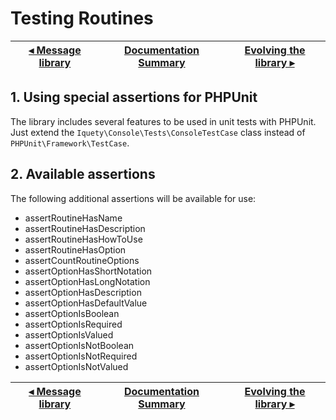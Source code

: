 # Testing Routines

[◂ Message library](07-message-library.md) | [Documentation Summary](index.md) | [Evolving the library ▸](99-improving-the-library.md)
-- | -- | --

## 1. Using special assertions for PHPUnit

The library includes several features to be used in unit tests with PHPUnit. Just extend the `Iquety\Console\Tests\ConsoleTestCase` class instead of `PHPUnit\Framework\TestCase`.

## 2. Available assertions

The following additional assertions will be available for use:

- assertRoutineHasName
- assertRoutineHasDescription
- assertRoutineHasHowToUse
- assertRoutineHasOption
- assertCountRoutineOptions
- assertOptionHasShortNotation
- assertOptionHasLongNotation
- assertOptionHasDescription
- assertOptionHasDefaultValue
- assertOptionIsBoolean
- assertOptionIsRequired
- assertOptionIsValued
- assertOptionIsNotBoolean
- assertOptionIsNotRequired
- assertOptionIsNotValued

[◂ Message library](07-message-library.md) | [Documentation Summary](index.md) | [Evolving the library ▸](99-improving-the-library.md)
-- | -- | --

